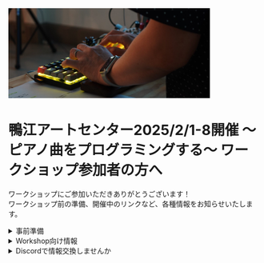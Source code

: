 <img src="image/ws.jpg" width="80%">

# 鴨江アートセンター2025/2/1-8開催 〜ピアノ曲をプログラミングする〜 ワークショップ参加者の方へ

ワークショップにご参加いただきありがとうございます！  
ワークショップ前の準備、開催中のリンクなど、各種情報をお知らせいたします。

<details>

<summary>事前準備</summary>

## PC持参でお願いします

- WSでは、PCにLoopianをインストールして、それを操作することで音を出したり、作曲をしていきますので、Note PCが必要になります
- 複数人が同時に音を出すため、各自の音をヘッドフォンを聴きながらワークショップを進めます。従って、ヘッドフォンをPCに接続して使えるようご用意をお願いします。
- 上記の準備が難しいようでしたら、事前にご相談ください。

## Loopianの事前インストールをお願いいたします

- 以下のページにインストールの案内がありますので、説明の通りにインストールをお願いいたします。
    - [Releaseページ](https://github.com/hasebems/Loopian_Rust/releases)

</details>

<details>

<summary>Workshop向け情報</summary>

## リンク集

- <a href="https://github.com/hasebems/Loopian_Rust/blob/master/doc/cheatsheet.pdf" target="_blank">その1: Loopian CheatSheet</a>
- <a href="https://github.com/hasebems/Loopian_Rust/blob/master/doc/howtouse.md" target="_blank">その2: Loopianのリファレンスマニュアル</a>
- <a href="https://openprocessing.org/sketch/2394744" target="_blank">その3: コード確認アプリ for Loopian</a>
- <a href="https://docs.google.com/spreadsheets/d/10D6Sbb5wFWlwshQl_5pLu1UBdSRoRy5o5nfh9G4ZkB0/edit?usp=sharing" target="_blank">その4: WSの黒板</a>
- [その5: 宿題提出先メールアドレス](mailto:JCA03205@gmail.com)
- [その6: アンケート](https://docs.google.com/forms/d/e/1FAIpQLScmrjCen8_jbf5WjzzMSWrdS3Eruym9A6wL5lEDnB_xijEmGA/viewform)


## メモ

- メモ帳、テキストエディット、あるいはお好みのエディタを立ち上げておくと便利です
    - Loopianのテキスト入力では、`ctrl+v` でテキストを貼り付けることができます
- WS中は、ヘッドフォンからの音とファシリテータの声を両方聞けるよう、ヘッドフォンは片耳のみにしておくと便利です

## 当日の資料
- [2/1のパワポ資料](https://github.com/hasebems/Loopian_Rust/blob/master/doc/event/202502ws1.pptx)
- [2/8のパワポ資料](https://github.com/hasebems/Loopian_Rust/blob/master/doc/event/202502ws2.pptx)

</details>

<details>

<summary>Discordで情報交換しませんか</summary>

## LoopianのことやDTMの話題を語り合う場所を作りました

- DiscordというSNSを利用して、自作品を紹介したり、情報交換などをしませんか
- 以下のサイトより説明を読んでいただき、アカウント作成をお願いします
    - アカウント作成は、サインインから、「アカウント登録」を選んでください
        - https://support.discord.com/hc/ja
    - 使い方は以下参照ください
        - [Discordの基本　はじめに](https://support.discord.com/hc/ja/sections/360008206871-%E3%81%AF%E3%81%98%E3%82%81%E3%81%AB)
- 以下のサーバー（特定の仲間が集まる場所）に参加お願いします
    - [サーバーへの招待URL](https://discord.gg/4kVze52DGt)

</details>

